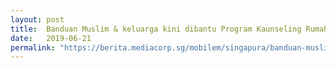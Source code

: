 ```yaml
---
layout: post
title:  Banduan Muslim & keluarga kini dibantu Program Kaunseling Rumah Tangga
date:   2019-06-21
permalink: "https://berita.mediacorp.sg/mobilem/singapura/banduan-muslim-keluarga-kini-dibantu-program-kaunseling-rumah/4298368.html"
---
```

